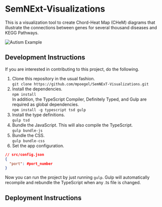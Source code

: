 # SemNExt-Visualizations

This is a visualization tool to create Chord-Heat Map (CHeM) diagrams that
illustrate the connections between genes for several thousand diseases and KEGG
Pathways.

![Autism Example](http://i.imgur.com/jCgAYV6.png?1 "CHeM Diagram generated for
Autism")

## Development Instructions

If you are interested in contributing to this project, do the following.

1. Clone this repository in the usual fashion. <br>
    `git clone https://github.com/mpoegel/SemNExT-Visualizations.git`
2. Install the dependencies. <br>
    `npm install` <br>
    In addition, the TypeScript Compiler, Definitely Typed, and Gulp are
    required as global dependencies. <br>
    `npm install -g typescript tsd gulp`
3. Install the type definitions. <br>
    `gulp tsd`
4. Bundle the JavaScript. This will also compile the TypeScript. <br>
    `gulp bundle-js`
5. Bundle the CSS. <br>
    `gulp bundle-css`
6. Set the app configuration.

``` json
// src/config.json
{
  "port": #port_number
}
```

Now you can run the project by just running `gulp`. Gulp will automatically
recompile and rebundle the TypeScript when any .ts file is changed.

## Deployment Instructions


